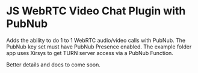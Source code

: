 # JS WebRTC Video Chat Plugin with PubNub

Adds the ability to do 1 to 1 WebRTC audio/video calls with PubNub. The PubNub key set must have PubNub Presence enabled. The example folder app uses Xirsys to get TURN server access via a PubNub Function.

Better details and docs to come soon.
